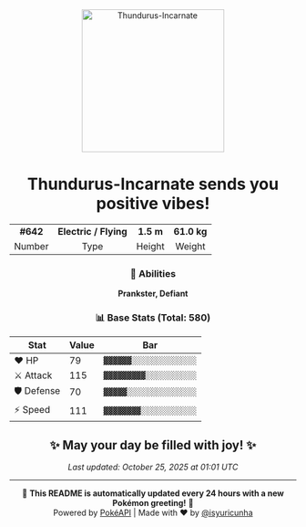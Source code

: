 <div align="center">

<img src="https://raw.githubusercontent.com/PokeAPI/sprites/master/sprites/pokemon/642.png" width="250" height="250" alt="Thundurus-Incarnate">

# **Thundurus-Incarnate** sends you positive vibes!

<table>
<tr>
<td align="center"><strong>#642</strong></td>
<td align="center"><strong>Electric / Flying</strong></td>
<td align="center"><strong>1.5 m</strong></td>
<td align="center"><strong>61.0 kg</strong></td>
</tr>
<tr>
<td align="center">Number</td>
<td align="center">Type</td>
<td align="center">Height</td>
<td align="center">Weight</td>
</tr>
</table>

### 🎯 Abilities
**Prankster, Defiant**

### 📊 Base Stats (Total: 580)

| Stat | Value | Bar |
|------|-------|-----|
| ❤️ HP | 79 | `▓▓▓▓▓▓░░░░░░░░░░░░░░` |
| ⚔️ Attack | 115 | `▓▓▓▓▓▓▓▓▓░░░░░░░░░░░` |
| 🛡️ Defense | 70 | `▓▓▓▓▓░░░░░░░░░░░░░░░` |
| ⚡ Speed | 111 | `▓▓▓▓▓▓▓▓░░░░░░░░░░░░` |

## ✨ May your day be filled with joy! ✨

*Last updated: October 25, 2025 at 01:01 UTC*

---

🌟 **This README is automatically updated every 24 hours with a new Pokémon greeting!** 🌟<br>
Powered by [PokéAPI](https://pokeapi.co/) | Made with ❤️ by [@isyuricunha](https://github.com/isyuricunha)

</div>
